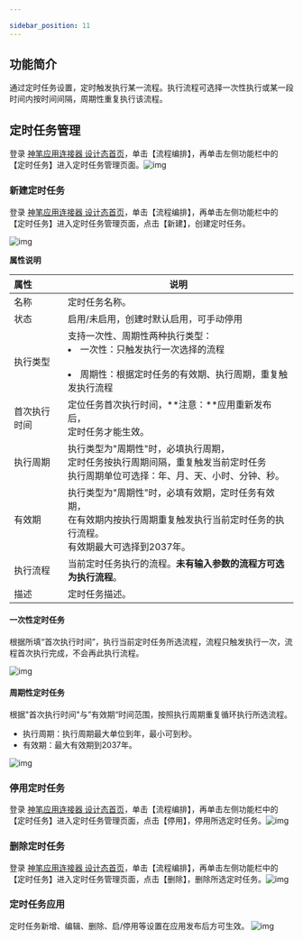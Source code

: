```yaml
---

sidebar_position: 11
---
```


## 功能简介

通过定时任务设置，定时触发执行某一流程。执行流程可选择一次性执行或某一段时间内按时间间隔，周期性重复执行该流程。

## 定时任务管理

登录 [神笔应用连接器 设计态首页](https://apaas.cloud.tencent.com/)，单击【流程编排】，再单击左侧功能栏中的【定时任务】进入定时任务管理页面。![img](https://qcloudimg.tencent-cloud.cn/raw/fbb3cc7245b83087d442ba3b5186bad8.png)

### 新建定时任务

登录 [神笔应用连接器 设计态首页](https://apaas.cloud.tencent.com/)，单击【流程编排】，再单击左侧功能栏中的【定时任务】进入定时任务管理页面，点击【新建】，创建定时任务。

![img](https://qcloudimg.tencent-cloud.cn/raw/2c508239a6be2975a8d319162584a1e2.png)

**属性说明**

| 属性         | 说明                                                         |
| :----------- | ------------------------------------------------------------ |
| 名称         | 定时任务名称。                                               |
| 状态         | 启用/未启用，创建时默认启用，可手动停用                      |
| 执行类型     | 支持一次性、周期性两种执行类型：<br /><li>一次性：只触发执行一次选择的流程</li><br /><li>周期性：根据定时任务的有效期、执行周期，重复触发执行流程</li> |
| 首次执行时间 | 定位任务首次执行时间，**注意：**应用重新发布后，<br />定时任务才能生效。 |
| 执行周期     | 执行类型为"周期性"时，必填执行周期，<br />定时任务按执行周期间隔，重复触发当前定时任务<br />执行周期单位可选择：年、月、天、小时、分钟、秒。 |
| 有效期       | 执行类型为"周期性"时，必填有效期，定时任务有效期，<br />在有效期内按执行周期重复触发执行当前定时任务的执行流程。<br />有效期最大可选择到2037年。 |
| 执行流程     | 当前定时任务执行的流程。**未有输入参数的流程方可选为执行流程**。 |
| 描述         | 定时任务描述。                                               |

#### 一次性定时任务

根据所填“首次执行时间”，执行当前定时任务所选流程，流程只触发执行一次，流程首次执行完成，不会再此执行流程。

![img](https://qcloudimg.tencent-cloud.cn/raw/7a0baa0bf265fe59ef65749a45484982.png)


#### 周期性定时任务

根据"首次执行时间"与”有效期“时间范围，按照执行周期重复循环执行所选流程。

+ 执行周期：执行周期最大单位到年，最小可到秒。
+ 有效期：最大有效期到2037年。

![img](https://qcloudimg.tencent-cloud.cn/raw/2005444ed2af6c6fa36c6dbd13e175ea.png)

### 停用定时任务

登录 [神笔应用连接器 设计态首页](https://apaas.cloud.tencent.com/)，单击【流程编排】，再单击左侧功能栏中的【定时任务】进入定时任务管理页面，点击【停用】，停用所选定时任务。![img](https://qcloudimg.tencent-cloud.cn/raw/01b312ae1e80923da9acfb3a8e2a42f9.png)

### 删除定时任务

登录 [神笔应用连接器 设计态首页](https://apaas.cloud.tencent.com/)，单击【流程编排】，再单击左侧功能栏中的【定时任务】进入定时任务管理页面，点击【删除】，删除所选定时任务。![img](https://qcloudimg.tencent-cloud.cn/raw/85b27455c7cc118b27bce3324779bdfd.png)

### 定时任务应用

 定时任务新增、编辑、删除、启/停用等设置在应用发布后方可生效。 ![img](https://qcloudimg.tencent-cloud.cn/raw/87a87e9eace73e12d7d75422313f8e92.png)

